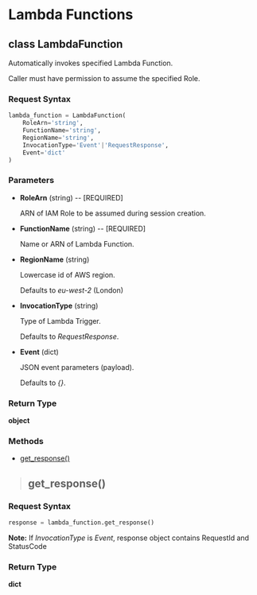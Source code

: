 # Lambda Functions

## **class** LambdaFunction

Automatically invokes specified Lambda Function.

Caller must have permission to assume the specified Role.

### Request Syntax

```python
lambda_function = LambdaFunction(
    RoleArn='string',
    FunctionName='string',
    RegionName='string',
    InvocationType='Event'|'RequestResponse',
    Event='dict'
)
```

### Parameters

* **RoleArn** (string) -- [REQUIRED]

    ARN of IAM Role to be assumed during session creation.

* **FunctionName** (string) -- [REQUIRED]

    Name or ARN of Lambda Function.

* **RegionName** (string)

    Lowercase id of AWS region.

    Defaults to *eu-west-2* (London)

* **InvocationType** (string)

    Type of Lambda Trigger.

    Defaults to *RequestResponse*.

* **Event** (dict)

    JSON event parameters (payload).

    Defaults to *{}*.

### Return Type

**object**

### Methods

* [get_response()](#-get_response())

> ## get_response()

### Request Syntax

```python
response = lambda_function.get_response()
```

**Note:** If *InvocationType* is *Event*, response object contains RequestId and StatusCode

### Return Type

**dict**
